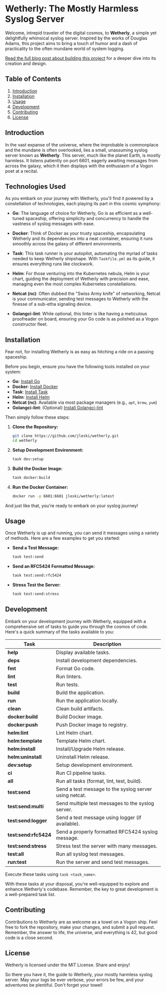 # Wetherly: The Mostly Harmless Syslog Server

Welcome, intrepid traveler of the digital cosmos, to **Wetherly**, a simple yet delightfully whimsical syslog server. Inspired by the works of Douglas Adams, this project aims to bring a touch of humor and a dash of practicality to the often mundane world of system logging. 

[Read the full blog post about building this project](https://deployharmlessly.dev/building-a-golang-syslog-server-a-journey-through-the-digital-cosmos) for a deeper dive into its creation and design.

## Table of Contents

1. [Introduction](#introduction)
2. [Installation](#installation)
3. [Usage](#usage)
4. [Development](#development)
5. [Contributing](#contributing)
6. [License](#license)

## Introduction

In the vast expanse of the universe, where the improbable is commonplace and the mundane is often overlooked, lies a small, unassuming syslog server known as **Wetherly**. This server, much like the planet Earth, is mostly harmless. It listens patiently on port 6601, eagerly awaiting messages from across the galaxy, which it then displays with the enthusiasm of a Vogon poet at a recital.

## Technologies Used

As you embark on your journey with Wetherly, you'll find it powered by a constellation of technologies, each playing its part in this cosmic symphony:

- **Go**: The language of choice for Wetherly, Go is as efficient as a well-tuned spaceship, offering simplicity and concurrency to handle the vastness of syslog messages with ease.

- **Docker**: Think of Docker as your trusty spaceship, encapsulating Wetherly and its dependencies into a neat container, ensuring it runs smoothly across the galaxy of different environments.

- **Task**: This task runner is your autopilot, automating the myriad of tasks needed to keep Wetherly shipshape. With `Taskfile.yml` as its guide, it ensures everything runs like clockwork.

- **Helm**: For those venturing into the Kubernetes nebula, Helm is your chart, guiding the deployment of Wetherly with precision and ease, managing even the most complex Kubernetes constellations.

- **Netcat (nc)**: Often dubbed the "Swiss Army knife" of networking, Netcat is your communicator, sending test messages to Wetherly with the finesse of a sub-etha signaling device.

- **Golangci-lint**: While optional, this linter is like having a meticulous proofreader on board, ensuring your Go code is as polished as a Vogon constructor fleet.


## Installation

Fear not, for installing Wetherly is as easy as hitching a ride on a passing spaceship.

Before you begin, ensure you have the following tools installed on your system:

- **Go**: [Install Go](https://golang.org/doc/install)
- **Docker**: [Install Docker](https://docs.docker.com/get-docker/)
- **Task**: [Install Task](https://taskfile.dev/#/installation)
- **Helm**: [Install Helm](https://helm.sh/docs/intro/install/)
- **Netcat (nc)**: Available via most package managers (e.g., `apt`, `brew`, `yum`)
- **Golangci-lint**: (Optional) [Install Golangci-lint](https://golangci-lint.run/usage/install/)

Then simply follow these steps:

1. **Clone the Repository:**

    ```bash
    git clone https://github.com/jleski/wetherly.git
    cd wetherly
    ```

2. **Setup Development Environment:**

    ```bash
    task dev:setup
    ```

3. **Build the Docker Image:**

    ```bash
    task docker:build
    ```

4. **Run the Docker Container:**

    ```bash
    docker run -p 6601:6601 jleski/wetherly:latest
    ```

And just like that, you're ready to embark on your syslog journey!

## Usage

Once Wetherly is up and running, you can send it messages using a variety of methods. Here are a few examples to get you started:

* **Send a Test Message:**

    ```bash
    task test:send
    ```

* **Send an RFC5424 Formatted Message:**

    ```bash
    task test:send:rfc5424
    ```

* **Stress Test the Server:**

    ```bash
    task test:send:stress
    ```

## Development

Embark on your development journey with Wetherly, equipped with a comprehensive set of tasks to guide you through the cosmos of code. Here's a quick summary of the tasks available to you:

| Task                  | Description                                                   |
|-----------------------|---------------------------------------------------------------|
| **help**              | Display available tasks.                                      |
| **deps**              | Install development dependencies.                             |
| **fmt**               | Format Go code.                                               |
| **lint**              | Run linters.                                                  |
| **test**              | Run tests.                                                    |
| **build**             | Build the application.                                        |
| **run**               | Run the application locally.                                  |
| **clean**             | Clean build artifacts.                                        |
| **docker:build**      | Build Docker image.                                           |
| **docker:push**       | Push Docker image to registry.                                |
| **helm:lint**         | Lint Helm chart.                                              |
| **helm:template**     | Template Helm chart.                                          |
| **helm:install**      | Install/Upgrade Helm release.                                 |
| **helm:uninstall**    | Uninstall Helm release.                                       |
| **dev:setup**         | Setup development environment.                                |
| **ci**                | Run CI pipeline tasks.                                        |
| **all**               | Run all tasks (format, lint, test, build).                    |
| **test:send**         | Send a test message to the syslog server using netcat.        |
| **test:send:multi**   | Send multiple test messages to the syslog server.             |
| **test:send:logger**  | Send a test message using logger (if available).              |
| **test:send:rfc5424** | Send a properly formatted RFC5424 syslog message.             |
| **test:send:stress**  | Stress test the server with many messages.                    |
| **test:all**          | Run all syslog test messages.                                 |
| **run:test**          | Run the server and send test messages.                        |

Execute these tasks using `task <task_name>`.

With these tasks at your disposal, you're well-equipped to explore and enhance Wetherly's codebase. Remember, the key to great development is a well-prepared task list.

## Contributing

Contributions to Wetherly are as welcome as a towel on a Vogon ship. Feel free to fork the repository, make your changes, and submit a pull request. Remember, the answer to life, the universe, and everything is 42, but good code is a close second.

## License

Wetherly is licensed under the MIT License. Share and enjoy!

So there you have it, the guide to Wetherly, your mostly harmless syslog server. May your logs be ever verbose, your errors be few, and your adventures be plentiful. Don't forget your towel!